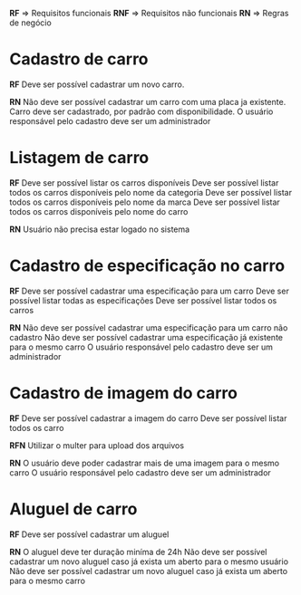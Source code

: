 **RF** => Requisitos funcionais
**RNF** => Requisitos não funcionais
**RN** => Regras de negócio

# Cadastro de carro

**RF**
Deve ser possível cadastrar um novo carro.

**RN**
Não deve ser possível cadastrar um carro com uma placa ja existente.
Carro deve ser cadastrado, por padrão com disponibilidade.
O usuário responsável pelo cadastro deve ser um administrador

# Listagem de carro

**RF**
Deve ser possível listar os carros disponíveis
Deve ser possível listar todos os carros disponíveis pelo nome da categoria
Deve ser possível listar todos os carros disponíveis pelo nome da marca
Deve ser possível listar todos os carros disponíveis pelo nome do carro

**RN**
Usuário não precisa estar logado no sistema

# Cadastro de especificação no carro

**RF**
Deve ser possível cadastrar uma especificação para um carro
Deve ser possível listar todas as especificações
Deve ser possível listar todos os carros

**RN**
Não deve ser possível cadastrar uma especificação para um carro não cadastro
Não deve ser possível cadastrar uma especificação já existente para o mesmo carro
O usuário responsável pelo cadastro deve ser um administrador

# Cadastro de imagem do carro

**RF**
Deve ser possível cadastrar a imagem do carro
Deve ser possível listar todos os carro

**RFN**
Utilizar o multer para upload dos arquivos

**RN**
O usuário deve poder cadastrar mais de uma imagem para o mesmo carro
O usuário responsável pelo cadastro deve ser um administrador

# Aluguel de carro

**RF**
Deve ser possível cadastrar um aluguel

**RN**
O aluguel deve ter duração miníma de 24h
Não deve ser possível cadastrar um novo aluguel caso já exista um aberto para o mesmo usuário
Não deve ser possível cadastrar um novo aluguel caso já exista um aberto para o mesmo carro
